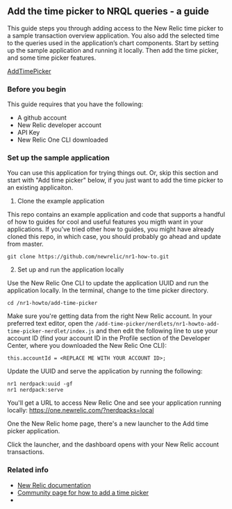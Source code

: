 



## Add the time picker to NRQL queries - a guide

This guide steps you through adding access to the New Relic time picker to a sample transaction overview application. You also add the selected time to the queries used in the application’s chart components. Start by setting up the sample application and running it locally. Then add the time picker, and some time picker features.

<p><a href="https://discuss.newrelic.com?wvideo=inyshp3m7r">AddTimePicker</a></p>

### Before you begin

This guide requires that you have the following:

- A github account
- New Relic developer account
- API Key
- New Relic One CLI downloaded

### Set up the sample application

You can use this application for trying things out. Or, skip this section and start with "Add time picker" below, if you just want to add the time picker to an existing applicaiton. 

1. Clone the example application

This repo contains an example application and code that supports a handful of how to guides for cool and useful features you migth want in your applications. If you've tried other how to guides, you might have already cloned this repo, in which case, you should probably go ahead and update from master.

```
git clone https://github.com/newrelic/nr1-how-to.git
```
2. Set up and run the application locally

Use the New Relic One CLI to update the application UUID and run the application locally. In the terminal,  change to the time picker directory.

```
cd /nr1-howto/add-time-picker
```

Make sure you're getting data from the right New Relic account. In your preferred text editor, open the `/add-time-picker/nerdlets/nr1-howto-add-time-picker-nerdlet/index.js` and then edit the following line to use your account ID (find your account ID in the Profile section of the Developer Center, where you downloaded the New Relic One CLI):

```
this.accountId = <REPLACE ME WITH YOUR ACCOUNT ID>;
```
Update the UUID and serve the application by running the following:

```
nr1 nerdpack:uuid -gf
nr1 nerdpack:serve
```
You'll get a URL to access New Relic One and see your application running locally: https://one.newrelic.com/?nerdpacks=local

One the New Relic home page, there's a new launcher to the Add time picker application.

Click the launcher, and the dashboard opens with your New Relic account transactions. 


### Related info

- [New Relic documentation](https://docs.newrelic.com)
- [Community page for how to add a time picker](https://discuss.newrelic.com/t/how-to-add-the-time-picker-to-nrql-queries/94268)
- 
